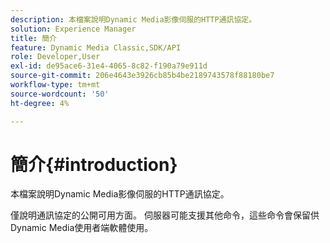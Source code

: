 ```yaml
---
description: 本檔案說明Dynamic Media影像伺服的HTTP通訊協定。
solution: Experience Manager
title: 簡介
feature: Dynamic Media Classic,SDK/API
role: Developer,User
exl-id: de95ace6-31e4-4065-8c82-f190a79e911d
source-git-commit: 206e4643e3926cb85b4be2189743578f88180be7
workflow-type: tm+mt
source-wordcount: '50'
ht-degree: 4%

---
```


# 簡介{#introduction}

本檔案說明Dynamic Media影像伺服的HTTP通訊協定。

僅說明通訊協定的公開可用方面。 伺服器可能支援其他命令，這些命令會保留供Dynamic Media使用者端軟體使用。
